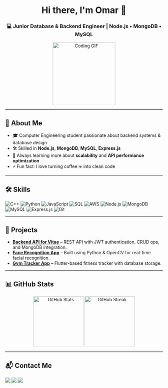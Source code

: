 <h1 align="center">Hi there, I'm Omar 👋</h1>
<h3 align="center">💻 Junior Database & Backend Engineer | Node.js • MongoDB • MySQL</h3>

<p align="center">
  <img src="https://media.giphy.com/media/M9gbBd9nbDrOTu1Mqx/giphy.gif" width="200" alt="Coding GIF"/>
</p>

---

## 🚀 About Me  
- 🎓 Computer Engineering student passionate about backend systems & database design  
- 🛠 Skilled in **Node.js**, **MongoDB**, **MySQL**, **Express.js**  
- 🌱 Always learning more about **scalability** and **API performance optimization**  
- ⚡ Fun fact: I love turning coffee ☕ into clean code  

---

## 🛠 Skills  

<p align="left">
<img src="https://img.shields.io/badge/C++-00599C?style=for-the-badge&logo=c%2B%2B&logoColor=white" alt="C++"/>
  <img src="https://img.shields.io/badge/Python-3776AB?style=for-the-badge&logo=python&logoColor=white" alt="Python"/>
  <img src="https://img.shields.io/badge/JavaScript-F7DF1E?style=for-the-badge&logo=javascript&logoColor=black" alt="JavaScript"/>
  <img src="https://img.shields.io/badge/SQL-336791?style=for-the-badge&logo=postgresql&logoColor=white" alt="SQL"/>
  <img src="https://img.shields.io/badge/AWS-232F3E?style=for-the-badge&logo=amazon-aws&logoColor=white" alt="AWS"/>
  <img src="https://img.shields.io/badge/Node.js-339933?style=for-the-badge&logo=node.js&logoColor=white" alt="Node.js"/>
  <img src="https://img.shields.io/badge/MongoDB-4EA94B?style=for-the-badge&logo=mongodb&logoColor=white" alt="MongoDB"/>
  <img src="https://img.shields.io/badge/MySQL-005C84?style=for-the-badge&logo=mysql&logoColor=white" alt="MySQL"/>
  <img src="https://img.shields.io/badge/Express.js-000000?style=for-the-badge&logo=express&logoColor=white" alt="Express.js"/>
  <img src="https://img.shields.io/badge/Git-F05032?style=for-the-badge&logo=git&logoColor=white" alt="Git"/>
</p>

---

## 📂 Projects  

- [**Backend API for Vitae**](#) – REST API with JWT authentication, CRUD ops, and MongoDB integration.  
- [**Face Recognition App**](#) – Built using Python & OpenCV for real-time facial recognition.  
- [**Gym Tracker App**](#) – Flutter-based fitness tracker with database storage.  

---

## 📊 GitHub Stats  

<p align="center">
  <img src="https://github-readme-stats.vercel.app/api?username=YOUR_USERNAME&show_icons=true&theme=tokyonight" alt="GitHub Stats" height="160"/>
  <img src="https://github-readme-streak-stats.herokuapp.com/?user=YOUR_USERNAME&theme=tokyonight" alt="GitHub Streak" height="160"/>
</p>

---

## 📬 Contact Me  

<p>
  <a href="https://www.linkedin.com/in/omar-elalfy-74b298287/"><img src="https://img.shields.io/badge/LinkedIn-0A66C2?style=for-the-badge&logo=linkedin&logoColor=white"/></a>
  <a href="mailto:omarelalfy2014@gmail.com"><img src="https://img.shields.io/badge/Email-D14836?style=for-the-badge&logo=gmail&logoColor=white"/></a>
  <a href="https://YOUR_PORTFOLIO.com"><img src="https://img.shields.io/badge/Portfolio-000000?style=for-the-badge&logo=About.me&logoColor=white"/></a>
</p>
